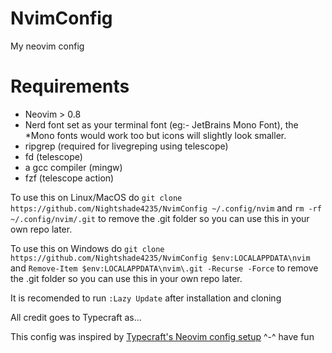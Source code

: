 # NvimConfig
My neovim config

# Requirements

- Neovim > 0.8
- Nerd font set as your terminal font (eg:- JetBrains Mono Font), the *Mono fonts would work too but icons will slightly look smaller.
- ripgrep (required for livegreping using telescope)
- fd (telescope)
- a gcc compiler (mingw)
- fzf (telescope action)

To use this on Linux/MacOS do ```git clone https://github.com/Nightshade4235/NvimConfig ~/.config/nvim``` and ```rm -rf ~/.config/nvim/.git``` to remove the .git folder so you can use this in your own repo later.

To use this on Windows do ```git clone https://github.com/Nightshade4235/NvimConfig $env:LOCALAPPDATA\nvim``` and ```Remove-Item $env:LOCALAPPDATA\nvim\.git -Recurse -Force``` to remove the .git folder so you can use this in your own repo later.

It is recomended to run ```:Lazy Update``` after installation and cloning

All credit goes to Typecraft as...

This config was inspired by [Typecraft's Neovim config setup](https://www.youtube.com/watch?v=zHTeCSVAFNY) ^-^ have fun
